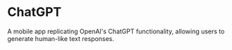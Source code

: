 # ChatGPT
A mobile app replicating OpenAI's ChatGPT functionality, allowing users to generate human-like text responses.
